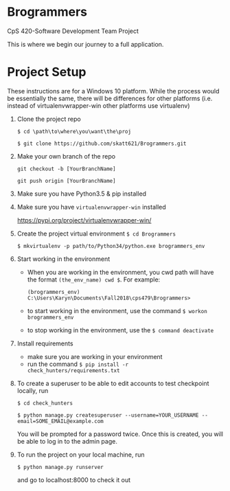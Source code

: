 # Brogrammers
CpS 420-Software Development Team Project

This is where we begin our journey to a full application.

# Project Setup
These instructions are for a Windows 10 platform. While the process would be essentially the same, there will be differences for other platforms (i.e. instead of virtualenvwrapper-win other platforms use virtualenv)

1. Clone the project repo

    `$ cd \path\to\where\you\want\the\proj`

    `$ git clone https://github.com/skatt621/Brogrammers.git`

2. Make your own branch of the repo

    `git checkout -b [YourBranchName]`

    `git push origin [YourBranchName]`

3. Make sure you have Python3.5 & pip installed

4. Make sure you have `virtualenvwrapper-win` installed

    https://pypi.org/project/virtualenvwrapper-win/

5. Create the project virtual environment
    `$ cd Brogrammers`

    `$ mkvirtualenv -p path/to/Python34/python.exe brogrammers_env`

6. Start working in the environment

    - When you are working in the environment, you cwd path will have the format `(the_env_name) cwd $`. For example:

        `(brogrammers_env) C:\Users\Karyn\Documents\Fall2018\cps479\Brogrammers>`

    - to start working in the environment, use the command `$ workon brogrammers_env`

    - to stop working in the environment, use the `$ command deactivate`

7. Install requirements
    - make sure you are working in your environment
    - run the command `$ pip install -r check_hunters/requirements.txt`

8. To create a superuser to be able to edit accounts to test checkpoint locally, run

    `$ cd check_hunters`

    `$ python manage.py createsuperuser --username=YOUR_USERNAME --email=SOME_EMAIL@example.com`
    
    You will be prompted for a password twice. Once this is created, you will be able to log in to the admin page.

9. To run the project on your local machine, run 

    `$ python manage.py runserver`
	
    and go to localhost:8000 to check it out
